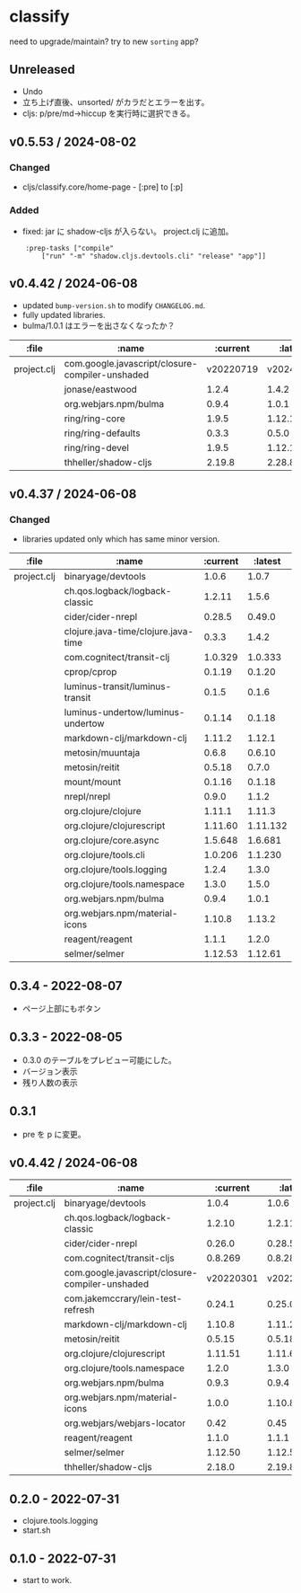 # classify

need to upgrade/maintain? try to new `sorting` app?

## Unreleased
- Undo
- 立ち上げ直後、unsorted/ がカラだとエラーを出す。
- cljs: p/pre/md->hiccup を実行時に選択できる。

## v0.5.53 / 2024-08-02
### Changed
- cljs/classify.core/home-page - [:pre] to [:p]
### Added
- fixed: jar に shadow-cljs が入らない。
  project.clj に追加。
```
    :prep-tasks ["compile"
        ["run" "-m" "shadow.cljs.devtools.cli" "release" "app"]]
```

## v0.4.42 / 2024-06-08
- updated `bump-version.sh` to modify `CHANGELOG.md`.
- fully updated libraries.
- bulma/1.0.1 はエラーを出さなくなったか？

| :file       | :name                                           | :current  | :latest   |
|------------ | ----------------------------------------------- | --------- | ----------|
| project.clj | com.google.javascript/closure-compiler-unshaded | v20220719 | v20240317 |
|             | jonase/eastwood                                 | 1.2.4     | 1.4.2     |
|             | org.webjars.npm/bulma                           | 0.9.4     | 1.0.1     |
|             | ring/ring-core                                  | 1.9.5     | 1.12.1    |
|             | ring/ring-defaults                              | 0.3.3     | 0.5.0     |
|             | ring/ring-devel                                 | 1.9.5     | 1.12.1    |
|             | thheller/shadow-cljs                            | 2.19.8    | 2.28.8    |


## v0.4.37 / 2024-06-08

### Changed
- libraries updated only which has same minor version.

| :file       | :name                                           | :current  | :latest   |
|------------ | ----------------------------------------------- | --------- | ----------|
| project.clj | binaryage/devtools                              | 1.0.6     | 1.0.7     |
|             | ch.qos.logback/logback-classic                  | 1.2.11    | 1.5.6     |
|             | cider/cider-nrepl                               | 0.28.5    | 0.49.0    |
|             | clojure.java-time/clojure.java-time             | 0.3.3     | 1.4.2     |
|             | com.cognitect/transit-clj                       | 1.0.329   | 1.0.333   |
|             | cprop/cprop                                     | 0.1.19    | 0.1.20    |
|             | luminus-transit/luminus-transit                 | 0.1.5     | 0.1.6     |
|             | luminus-undertow/luminus-undertow               | 0.1.14    | 0.1.18    |
|             | markdown-clj/markdown-clj                       | 1.11.2    | 1.12.1    |
|             | metosin/muuntaja                                | 0.6.8     | 0.6.10    |
|             | metosin/reitit                                  | 0.5.18    | 0.7.0     |
|             | mount/mount                                     | 0.1.16    | 0.1.18    |
|             | nrepl/nrepl                                     | 0.9.0     | 1.1.2     |
|             | org.clojure/clojure                             | 1.11.1    | 1.11.3    |
|             | org.clojure/clojurescript                       | 1.11.60   | 1.11.132  |
|             | org.clojure/core.async                          | 1.5.648   | 1.6.681   |
|             | org.clojure/tools.cli                           | 1.0.206   | 1.1.230   |
|             | org.clojure/tools.logging                       | 1.2.4     | 1.3.0     |
|             | org.clojure/tools.namespace                     | 1.3.0     | 1.5.0     |
|             | org.webjars.npm/bulma                           | 0.9.4     | 1.0.1     |
|             | org.webjars.npm/material-icons                  | 1.10.8    | 1.13.2    |
|             | reagent/reagent                                 | 1.1.1     | 1.2.0     |
|             | selmer/selmer                                   | 1.12.53   | 1.12.61   |



## 0.3.4 - 2022-08-07
- ページ上部にもボタン

## 0.3.3 - 2022-08-05
- 0.3.0 のテーブルをプレビュー可能にした。
- バージョン表示
- 残り人数の表示

## 0.3.1
- pre を p に変更。

## v0.4.42 / 2024-06-08

|       :file |                                           :name |  :current |   :latest |
|-------------|-------------------------------------------------|-----------|-----------|
| project.clj |                              binaryage/devtools |     1.0.4 |     1.0.6 |
|             |                  ch.qos.logback/logback-classic |    1.2.10 |    1.2.11 |
|             |                               cider/cider-nrepl |    0.26.0 |    0.28.5 |
|             |                      com.cognitect/transit-cljs |   0.8.269 |   0.8.280 |
|             | com.google.javascript/closure-compiler-unshaded | v20220301 | v20220719 |
|             |               com.jakemccrary/lein-test-refresh |    0.24.1 |    0.25.0 |
|             |                       markdown-clj/markdown-clj |    1.10.8 |    1.11.2 |
|             |                                  metosin/reitit |    0.5.15 |    0.5.18 |
|             |                       org.clojure/clojurescript |   1.11.51 |   1.11.60 |
|             |                     org.clojure/tools.namespace |     1.2.0 |     1.3.0 |
|             |                           org.webjars.npm/bulma |     0.9.3 |     0.9.4 |
|             |                  org.webjars.npm/material-icons |     1.0.0 |    1.10.8 |
|             |                     org.webjars/webjars-locator |      0.42 |      0.45 |
|             |                                 reagent/reagent |     1.1.0 |     1.1.1 |
|             |                                   selmer/selmer |   1.12.50 |   1.12.53 |
|             |                            thheller/shadow-cljs |    2.18.0 |    2.19.8 |


## 0.2.0 - 2022-07-31
- clojure.tools.logging
- start.sh

## 0.1.0 - 2022-07-31
- start to work.
